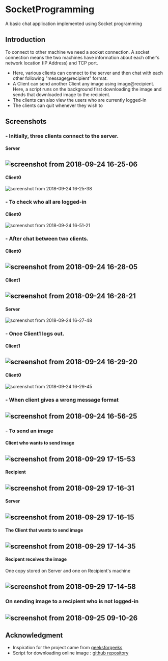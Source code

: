# SocketProgramming
A basic chat application implemented using Socket programming

## Introduction

To connect to other machine we need a socket connection. A socket connection means the two machines have information about each other’s network location (IP Address) and TCP port.
- Here, various clients can connect to the server and then chat with each other following "message@recipient" format.
- A Client can send another Client any image using image@recipient. Here, a script runs on the background first downloading the image and sends that downloaded image to the recipient.
- The clients can also view the users who are currently logged-in
- The clients can quit whenever they wish to

## Screenshots

### - Initially, three clients connect to the server.

#### Server
![screenshot from 2018-09-24 16-25-06](https://user-images.githubusercontent.com/32220881/45948872-55bc8880-c017-11e8-8c81-627a49dd7757.png)
--------------------------------------------------------------------------------------------------------------
#### Client0
![screenshot from 2018-09-24 16-25-38](https://user-images.githubusercontent.com/32220881/45948882-61a84a80-c017-11e8-8283-486756373d9a.png)

### - To check who all are logged-in
#### Client0
![screenshot from 2018-09-24 16-51-21](https://user-images.githubusercontent.com/32220881/45949639-29eed200-c01a-11e8-8b44-3cd358d26295.png)


### - After chat between two clients.

#### Client0
![screenshot from 2018-09-24 16-28-05](https://user-images.githubusercontent.com/32220881/45948895-6ec53980-c017-11e8-85a1-e640af5caca6.png)
-----------------------------------------------------------------------------------------------------------------------
#### Client1
![screenshot from 2018-09-24 16-28-21](https://user-images.githubusercontent.com/32220881/45948897-7258c080-c017-11e8-897a-805b4852120c.png)
-----------------------------------------------------------------------------------------------------------------------
#### Server
![screenshot from 2018-09-24 16-27-48](https://user-images.githubusercontent.com/32220881/45948889-6a008580-c017-11e8-913c-deba5a1b238d.png)

### - Once Client1 logs out.

#### Client1
![screenshot from 2018-09-24 16-29-20](https://user-images.githubusercontent.com/32220881/45948903-7684de00-c017-11e8-92fe-8c650f9f1826.png)
------------------------------------------------------------------------------------------------------------------
#### Client0
![screenshot from 2018-09-24 16-29-45](https://user-images.githubusercontent.com/32220881/45948909-78e73800-c017-11e8-89e0-7eedc90e7e72.png)

### - When client gives a wrong message format
![screenshot from 2018-09-24 16-56-25](https://user-images.githubusercontent.com/32220881/45949823-e6489800-c01a-11e8-8cf0-0f036c5aa74e.png)
--------------------------------------------------------------------------------------------------------------------

### - To send an image
#### Client who wants to send image
![screenshot from 2018-09-29 17-15-53](https://user-images.githubusercontent.com/32220881/46245464-98150980-c40b-11e8-8da5-ac8a753291aa.png)
------------------------------------------------------------------------------------------------------------------------
#### Recipient
![screenshot from 2018-09-29 17-16-31](https://user-images.githubusercontent.com/32220881/46245468-9a776380-c40b-11e8-9382-e3f117885018.png)
-------------------------------------------------------------------------------------------------------------------------
#### Server
![screenshot from 2018-09-29 17-16-15](https://user-images.githubusercontent.com/32220881/46245466-99463680-c40b-11e8-9873-b8df41005c19.png)
--------------------------------------------------------------------------------------------------------------------------
#### The Client that wants to send image
![screenshot from 2018-09-29 17-14-35](https://user-images.githubusercontent.com/32220881/46245461-964b4600-c40b-11e8-8090-8d35c0fda12d.png)
--------------------------------------------------------------------------------------------------------------------------
#### Recipent receives the image

One copy stored on Server and one on Recipient's machine

![screenshot from 2018-09-29 17-14-58](https://user-images.githubusercontent.com/32220881/46245462-977c7300-c40b-11e8-87f4-84126f4cacc0.png)
--------------------------------------------------------------------------------------------------------------------------
### On sending image to a recipient who is not logged-in
![screenshot from 2018-09-25 09-10-26](https://user-images.githubusercontent.com/32220881/45991743-e17bf680-c0a3-11e8-8447-f830388d4366.png)
--------------------------------------------------------------------------------------------------------------------------


## Acknowledgment
- Inspiration for the project came from [geeksforgeeks](https://www.geeksforgeeks.org/multi-threaded-chat-application-set-1/)
- Script for downloading online image : [github repository](https://github.com/hardikvasa/google-images-download)

